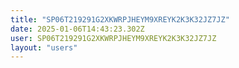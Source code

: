 ```yaml
---
title: "SP06T219291G2XKWRPJHEYM9XREYK2K3K32JZ7JZ"
date: 2025-01-06T14:43:23.302Z
user: SP06T219291G2XKWRPJHEYM9XREYK2K3K32JZ7JZ
layout: "users"
---
```

    
